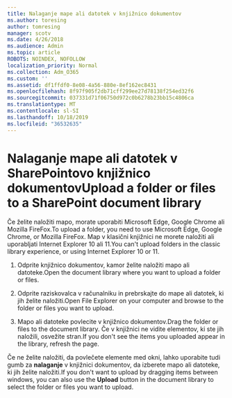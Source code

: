 ```yaml
---
title: Nalaganje mape ali datotek v knjižnico dokumentov
ms.author: toresing
author: tomresing
manager: scotv
ms.date: 4/26/2018
ms.audience: Admin
ms.topic: article
ROBOTS: NOINDEX, NOFOLLOW
localization_priority: Normal
ms.collection: Adm_O365
ms.custom: ''
ms.assetid: df1ffdf0-8e08-4a56-880e-8ef162ec8431
ms.openlocfilehash: 8f97f905f2db71cff299ee27d78138f254ed32f6
ms.sourcegitcommit: 037331d71f06750d972c0b6278b23bb15c4806ca
ms.translationtype: MT
ms.contentlocale: sl-SI
ms.lasthandoff: 10/18/2019
ms.locfileid: "36532635"
---
```

# <a name="upload-a-folder-or-files-to-a-sharepoint-document-library"></a><span data-ttu-id="172ff-102">Nalaganje mape ali datotek v SharePointovo knjižnico dokumentov</span><span class="sxs-lookup"><span data-stu-id="172ff-102">Upload a folder or files to a SharePoint document library</span></span>

<span data-ttu-id="172ff-103">Če želite naložiti mapo, morate uporabiti Microsoft Edge, Google Chrome ali Mozilla FireFox.</span><span class="sxs-lookup"><span data-stu-id="172ff-103">To upload a folder, you need to use Microsoft Edge, Google Chrome, or Mozilla FireFox.</span></span> <span data-ttu-id="172ff-104">Map v klasični knjižnici ne morete naložiti ali uporabljati Internet Explorer 10 ali 11.</span><span class="sxs-lookup"><span data-stu-id="172ff-104">You can't upload folders in the classic library experience, or using Internet Explorer 10 or 11.</span></span>
  
1. <span data-ttu-id="172ff-105">Odprite knjižnico dokumentov, kamor želite naložiti mapo ali datoteke.</span><span class="sxs-lookup"><span data-stu-id="172ff-105">Open the document library where you want to upload a folder or files.</span></span>
    
2. <span data-ttu-id="172ff-106">Odprite raziskovalca v računalniku in prebrskajte do mape ali datotek, ki jih želite naložiti.</span><span class="sxs-lookup"><span data-stu-id="172ff-106">Open File Explorer on your computer and browse to the folder or files you want to upload.</span></span>
    
3. <span data-ttu-id="172ff-107">Mapo ali datoteke povlecite v knjižnico dokumentov.</span><span class="sxs-lookup"><span data-stu-id="172ff-107">Drag the folder or files to the document library.</span></span> <span data-ttu-id="172ff-108">Če v knjižnici ne vidite elementov, ki ste jih naložili, osvežite stran.</span><span class="sxs-lookup"><span data-stu-id="172ff-108">If you don't see the items you uploaded appear in the library, refresh the page.</span></span> 
    
<span data-ttu-id="172ff-109">Če ne želite naložiti, da povlečete elemente med okni, lahko uporabite tudi gumb za **nalaganje** v knjižnici dokumentov, da izberete mapo ali datoteke, ki jih želite naložiti.</span><span class="sxs-lookup"><span data-stu-id="172ff-109">If you don't want to upload by dragging items between windows, you can also use the **Upload** button in the document library to select the folder or files you want to upload.</span></span> 
  

